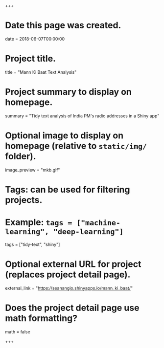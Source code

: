+++
# Date this page was created.
date = 2018-06-07T00:00:00

# Project title.
title = "Mann Ki Baat Text Analysis"

# Project summary to display on homepage.
summary = "Tidy text analysis of India PM's radio addresses in a Shiny app"

# Optional image to display on homepage (relative to `static/img/` folder).
image_preview = "mkb.gif"

# Tags: can be used for filtering projects.
# Example: `tags = ["machine-learning", "deep-learning"]`
tags = ["tidy-text", "shiny"]

# Optional external URL for project (replaces project detail page).
external_link = "https://seanangio.shinyapps.io/mann_ki_baat/"

# Does the project detail page use math formatting?
math = false

+++

